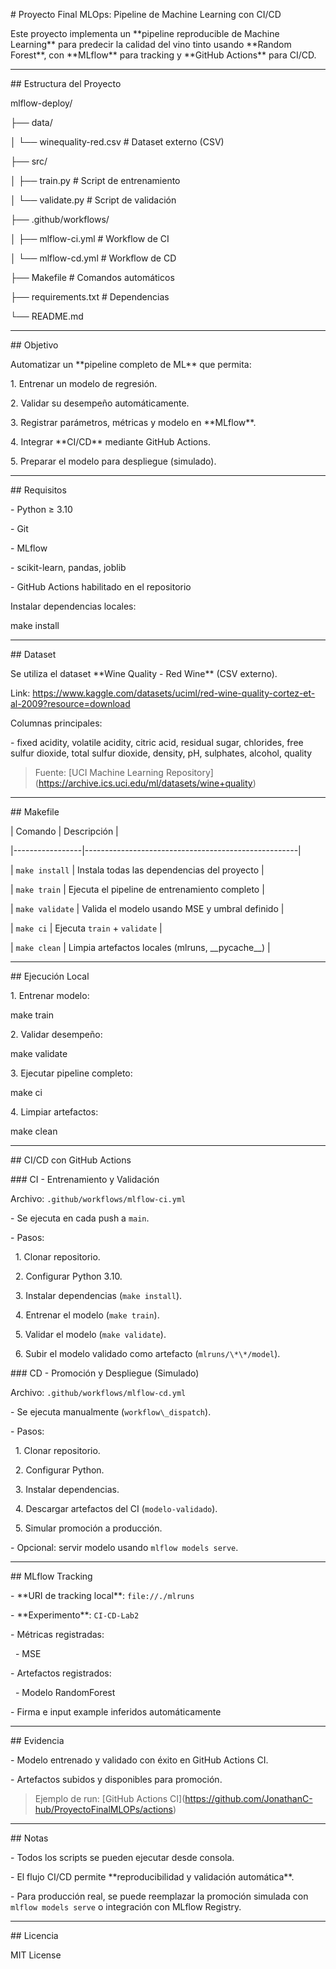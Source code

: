 \# Proyecto Final MLOps: Pipeline de Machine Learning con CI/CD



Este proyecto implementa un \*\*pipeline reproducible de Machine Learning\*\* para predecir la calidad del vino tinto usando \*\*Random Forest\*\*, con \*\*MLflow\*\* para tracking y \*\*GitHub Actions\*\* para CI/CD.



---



\## Estructura del Proyecto



mlflow-deploy/

├── data/

│   └── winequality-red.csv         # Dataset externo (CSV)

├── src/

│   ├── train.py                    # Script de entrenamiento

│   └── validate.py                 # Script de validación

├── .github/workflows/

│   ├── mlflow-ci.yml               # Workflow de CI

│   └── mlflow-cd.yml               # Workflow de CD

├── Makefile                        # Comandos automáticos

├── requirements.txt                # Dependencias

└── README.md



---



\## Objetivo



Automatizar un \*\*pipeline completo de ML\*\* que permita:



1\. Entrenar un modelo de regresión.

2\. Validar su desempeño automáticamente.

3\. Registrar parámetros, métricas y modelo en \*\*MLflow\*\*.

4\. Integrar \*\*CI/CD\*\* mediante GitHub Actions.

5\. Preparar el modelo para despliegue (simulado).



---



\## Requisitos



\- Python ≥ 3.10  

\- Git  

\- MLflow  

\- scikit-learn, pandas, joblib  

\- GitHub Actions habilitado en el repositorio  



Instalar dependencias locales:





make install



---



\## Dataset



Se utiliza el dataset \*\*Wine Quality - Red Wine\*\* (CSV externo).  

Link: https://www.kaggle.com/datasets/uciml/red-wine-quality-cortez-et-al-2009?resource=download

Columnas principales:



\- fixed acidity, volatile acidity, citric acid, residual sugar, chlorides, free sulfur dioxide, total sulfur dioxide, density, pH, sulphates, alcohol, quality



> Fuente: \[UCI Machine Learning Repository](https://archive.ics.uci.edu/ml/datasets/wine+quality)



---



\## Makefile



| Comando          | Descripción                                         |

|-----------------|-----------------------------------------------------|

| `make install`   | Instala todas las dependencias del proyecto         |

| `make train`     | Ejecuta el pipeline de entrenamiento completo      |

| `make validate`  | Valida el modelo usando MSE y umbral definido      |

| `make ci`        | Ejecuta `train` + `validate`                       |

| `make clean`     | Limpia artefactos locales (mlruns, \_\_pycache\_\_)    |



---



\## Ejecución Local



1\. Entrenar modelo:



make train



2\. Validar desempeño:



make validate



3\. Ejecutar pipeline completo:





make ci



4\. Limpiar artefactos:



make clean





---



\## CI/CD con GitHub Actions



\### CI - Entrenamiento y Validación

Archivo: `.github/workflows/mlflow-ci.yml`



\- Se ejecuta en cada push a `main`.

\- Pasos:

&nbsp; 1. Clonar repositorio.

&nbsp; 2. Configurar Python 3.10.

&nbsp; 3. Instalar dependencias (`make install`).

&nbsp; 4. Entrenar el modelo (`make train`).

&nbsp; 5. Validar el modelo (`make validate`).

&nbsp; 6. Subir el modelo validado como artefacto (`mlruns/\*\*/model`).



\### CD - Promoción y Despliegue (Simulado)

Archivo: `.github/workflows/mlflow-cd.yml`



\- Se ejecuta manualmente (`workflow\_dispatch`).

\- Pasos:

&nbsp; 1. Clonar repositorio.

&nbsp; 2. Configurar Python.

&nbsp; 3. Instalar dependencias.

&nbsp; 4. Descargar artefactos del CI (`modelo-validado`).

&nbsp; 5. Simular promoción a producción.

\- Opcional: servir modelo usando `mlflow models serve`.



---



\## MLflow Tracking



\- \*\*URI de tracking local\*\*: `file://./mlruns`

\- \*\*Experimento\*\*: `CI-CD-Lab2`

\- Métricas registradas:

&nbsp; - MSE

\- Artefactos registrados:

&nbsp; - Modelo RandomForest

\- Firma e input example inferidos automáticamente



---



\## Evidencia



\- Modelo entrenado y validado con éxito en GitHub Actions CI.

\- Artefactos subidos y disponibles para promoción.



> Ejemplo de run: \[GitHub Actions CI](https://github.com/JonathanC-hub/ProyectoFinalMLOPs/actions)



---



\## Notas



\- Todos los scripts se pueden ejecutar desde consola.

\- El flujo CI/CD permite \*\*reproducibilidad y validación automática\*\*.

\- Para producción real, se puede reemplazar la promoción simulada con `mlflow models serve` o integración con MLflow Registry.



---



\## Licencia



MIT License



